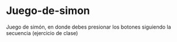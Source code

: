 # Juego-de-simon
Juego de simón, en donde debes presionar los botones siguiendo la secuencia (ejercicio de clase)
